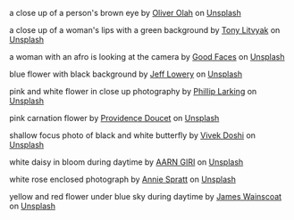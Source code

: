 a close up of a person's brown eye by [Oliver Olah](https://unsplash.com/@oxygenvisuals?utm_content=creditCopyText&utm_medium=referral&utm_source=unsplash) on [Unsplash](https://unsplash.com/photos/a-close-up-of-a-persons-brown-eye-sBTHZ7nbe38?utm_content=creditCopyText&utm_medium=referral&utm_source=unsplash)

a close up of a woman's lips with a green background by [Tony Litvyak](https://unsplash.com/@justatony?utm_content=creditCopyText&utm_medium=referral&utm_source=unsplash) on [Unsplash](https://unsplash.com/photos/a-close-up-of-a-womans-lips-with-a-green-background-V1HlnmgS1fM?utm_content=creditCopyText&utm_medium=referral&utm_source=unsplash)

a woman with an afro is looking at the camera by [Good Faces](https://unsplash.com/@goodfacesagency?utm_content=creditCopyText&utm_medium=referral&utm_source=unsplash) on [Unsplash](https://unsplash.com/photos/a-woman-with-an-afro-is-looking-at-the-camera-xmSWVeGEnJw?utm_content=creditCopyText&utm_medium=referral&utm_source=unsplash)

blue flower with black background by [Jeff Lowery](https://unsplash.com/@folderal?utm_content=creditCopyText&utm_medium=referral&utm_source=unsplash) on [Unsplash](https://unsplash.com/photos/blue-flower-with-black-background-9wF7Bm8s5jQ?utm_content=creditCopyText&utm_medium=referral&utm_source=unsplash)

pink and white flower in close up photography by [Phillip Larking](https://unsplash.com/@phillip_larking?utm_content=creditCopyText&utm_medium=referral&utm_source=unsplash) on [Unsplash](https://unsplash.com/photos/pink-and-white-flower-in-close-up-photography-G7zQ_y2cSGk?utm_content=creditCopyText&utm_medium=referral&utm_source=unsplash)

pink carnation flower by [Providence Doucet](https://unsplash.com/@providence?utm_content=creditCopyText&utm_medium=referral&utm_source=unsplash) on [Unsplash](https://unsplash.com/photos/pink-carnation-flower-FjwtL3YSZ9U?utm_content=creditCopyText&utm_medium=referral&utm_source=unsplash)

shallow focus photo of black and white butterfly by [Vivek Doshi](https://unsplash.com/@viveksphoto?utm_content=creditCopyText&utm_medium=referral&utm_source=unsplash) on [Unsplash](https://unsplash.com/photos/shallow-focus-photo-of-black-and-white-butterfly-PNXnfta-6-4?utm_content=creditCopyText&utm_medium=referral&utm_source=unsplash)

white daisy in bloom during daytime by [AARN GIRI](https://unsplash.com/@aarngiri?utm_content=creditCopyText&utm_medium=referral&utm_source=unsplash) on [Unsplash](https://unsplash.com/photos/white-daisy-in-bloom-during-daytime-3tYZjGSBwbk?utm_content=creditCopyText&utm_medium=referral&utm_source=unsplash)

white rose enclosed photograph by [Annie Spratt](https://unsplash.com/@anniespratt?utm_content=creditCopyText&utm_medium=referral&utm_source=unsplash) on [Unsplash](https://unsplash.com/photos/white-rose-enclosed-photograph-pDGNBK9A0sk?utm_content=creditCopyText&utm_medium=referral&utm_source=unsplash)

yellow and red flower under blue sky during daytime by [James Wainscoat](https://unsplash.com/@tumbao1949?utm_content=creditCopyText&utm_medium=referral&utm_source=unsplash) on [Unsplash](https://unsplash.com/photos/yellow-and-red-flower-under-blue-sky-during-daytime-3gcvyW8zHqY?utm_content=creditCopyText&utm_medium=referral&utm_source=unsplash)
